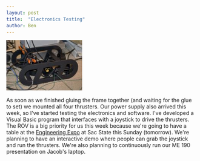 ```yaml
---
layout: post
title:  "Electronics Testing"
author: Ben
---
```


<p><span class="inline left"><img src="/files/images/DSC_1845.img_assist_custom.jpg" alt="" title=""  class="image img_assist_custom" width="200" height="133" /></span></p>
<p>As soon as we finished gluing the frame together (and waiting for the glue to set) we mounted all four thrusters.  Our power supply also arrived this week, so I've started testing the electronics and software.  I've developed a Visual Basic program that interfaces with a joystick to drive the thrusters.  The ROV is a big priority for us this week because we're going to have a table at the <a href="http://www.sacbots.org" target="_blank">Engineering Expo</a> at Sac State this Sunday (tomorrow).  We're planning to have an interactive demo where people can grab the joystick and run the thrusters.  We're also planning to continuously run our ME 190 presentation on Jacob's laptop. </p>
